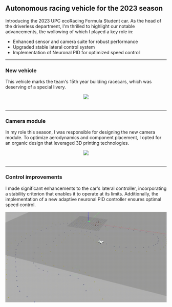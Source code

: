 ## Autonomous racing vehicle for the 2023 season

Introducing the 2023 UPC ecoRacing Formula Student car. As the head of the driverless department, I'm thrilled to highlight our notable advancements, the wollowing of which I played a key role in:
- Enhanced sensor and camera suite for robust performance
- Upgraded stable lateral control system
- Implementation of Neuronal PID for optimized speed control

---

### New vehicle
This vehicle marks the team's 15th year building racecars, which was deserving of a special livery.
<div style="text-align:center">
<img src="images/car_smoke.jpg"/>
</div>
<br/>

---

### Camera module
In my role this season, I was responsible for designing the new camera module. To optimize aerodynamics and component placement, I opted for an organic design that leveraged 3D printing technologies.
<div style="text-align:center">
<img src="images/featherweight.gif"/>
</div>
<br/>

---

### Control improvements
I made significant enhancements to the car's lateral controller, incorporating a stability criterion that enables it to operate at its limits. Additionally, the implementation of a new adaptive neuronal PID controller ensures optimal speed control.
<div style="text-align:center">
<img src="images/minicar.gif"/>
</div>
<br/>

